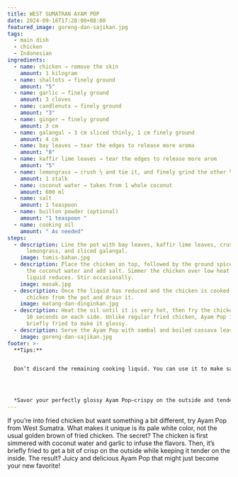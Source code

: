```yaml
---
title: WEST SUMATRAN AYAM POP
date: 2024-09-16T17:28:00+08:00
featured_image: goreng-dan-sajikan.jpg
tags:
  - main dish
  - chicken
  - Indonesian
ingredients:
  - name: chicken → remove the skin
    amount: 1 kilogram
  - name: shallots → finely ground
    amount: "5"
  - name: garlic → finely ground
    amount: 3 cloves
  - name: candlenuts → finely ground
    amount: "3"
  - name: ginger → finely ground
    amount: 3 cm
  - name: galangal → 3 cm sliced thinly, 1 cm finely ground
    amount: 4 cm
  - name: bay leaves → tear the edges to release more aroma
    amount: "8"
  - name: kaffir lime leaves → tear the edges to release more arom
    amount: "5"
  - name: lemongrass → crush ½ and tie it, and finely grind the other ½
    amount: 1 stalk
  - name: coconut water → taken from 1 whole coconut
    amount: 600 ml
  - name: salt
    amount: 1 teaspoon
  - name: buillon powder (optional)
    amount: "1 teaspoon "
  - name: cooking oil
    amount: " As needed"
steps:
  - description: Line the pot with bay leaves, kaffir lime leaves, crushed
      lemongrass, and sliced galangal.
    image: tumis-bahan.jpg
  - description: Place the chicken on top, followed by the ground spices. Pour in
      the coconut water and add salt. Simmer the chicken over low heat until the
      liquid reduces. Stir occasionally.
    image: masak.jpg
  - description: Once the liquid has reduced and the chicken is cooked, remove the
      chicken from the pot and drain it.
    image: matang-dan-dinginkan.jpg
  - description: Heat the oil until it is very hot, then fry the chicken for about
      10 seconds on each side. Unlike regular fried chicken, Ayam Pop is only
      briefly fried to make it glossy.
  - description: Serve the Ayam Pop with sambal and boiled cassava leaves.
    image: goreng-dan-sajikan.jpg
footer: >-
  **Tips:** 


  Don’t discard the remaining cooking liquid. You can use it to make sambal for the Ayam Pop or to cook cassava leaves to add more flavor.




  *Savor your perfectly glossy Ayam Pop—crispy on the outside and tender on the inside. It’s a tastilicious treat that’s sure to delight your taste buds. Bon appétit!*
---
```

If you’re into fried chicken but want something a bit different, try Ayam Pop from West Sumatra. What makes it unique is its pale white color, not the usual golden brown of fried chicken. The secret? The chicken is first simmered with coconut water and garlic to infuse the flavors. Then, it’s briefly fried to get a bit of crisp on the outside while keeping it tender on the inside. The result? Juicy and delicious Ayam Pop that might just become your new favorite!
